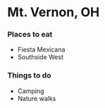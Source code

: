 # Mt. Vernon, OH

### Places to eat
- Fiesta Mexicana
- Southside West

### Things to do
- Camping
- Nature walks
